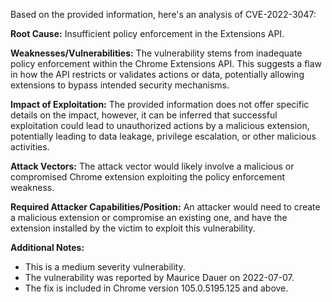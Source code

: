 Based on the provided information, here's an analysis of CVE-2022-3047:

**Root Cause:** Insufficient policy enforcement in the Extensions API.

**Weaknesses/Vulnerabilities:** The vulnerability stems from inadequate policy enforcement within the Chrome Extensions API. This suggests a flaw in how the API restricts or validates actions or data, potentially allowing extensions to bypass intended security mechanisms.

**Impact of Exploitation:** The provided information does not offer specific details on the impact, however, it can be inferred that successful exploitation could lead to unauthorized actions by a malicious extension, potentially leading to data leakage, privilege escalation, or other malicious activities.

**Attack Vectors:** The attack vector would likely involve a malicious or compromised Chrome extension exploiting the policy enforcement weakness.

**Required Attacker Capabilities/Position:** An attacker would need to create a malicious extension or compromise an existing one, and have the extension installed by the victim to exploit this vulnerability.

**Additional Notes:**
- This is a medium severity vulnerability.
- The vulnerability was reported by Maurice Dauer on 2022-07-07.
- The fix is included in Chrome version 105.0.5195.125 and above.